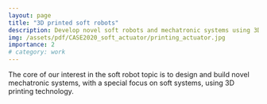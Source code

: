 ```yaml
---
layout: page
title: "3D printed soft robots"
description: Develop novel soft robots and mechatronic systems using 3D printing technology.
img: /assets/pdf/CASE2020_soft_actuator/printing_actuator.jpg
importance: 2
# category: work
---
```


The core of our interest in the soft robot topic is to design and build novel mechatronic systems, with a special focus on soft systems, using 3D printing technology.
